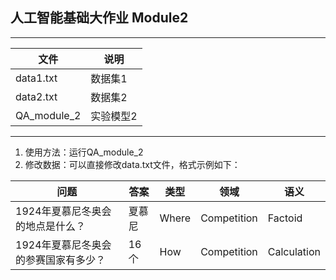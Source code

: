 ## 人工智能基础大作业 Module2   
---

文件|说明
-|-
data1.txt|数据集1
data2.txt|数据集2
QA_module_2|实验模型2
--- 

1.  使用方法：运行QA_module_2   
2.  修改数据：可以直接修改data.txt文件，格式示例如下：  

问题|答案|类型|领域|语义    
-|-|-|-|-
1924年夏慕尼冬奥会的地点是什么？|夏慕尼|Where|Competition|Factoid
1924年夏慕尼冬奥会的参赛国家有多少？|16个|How|Competition|Calculation